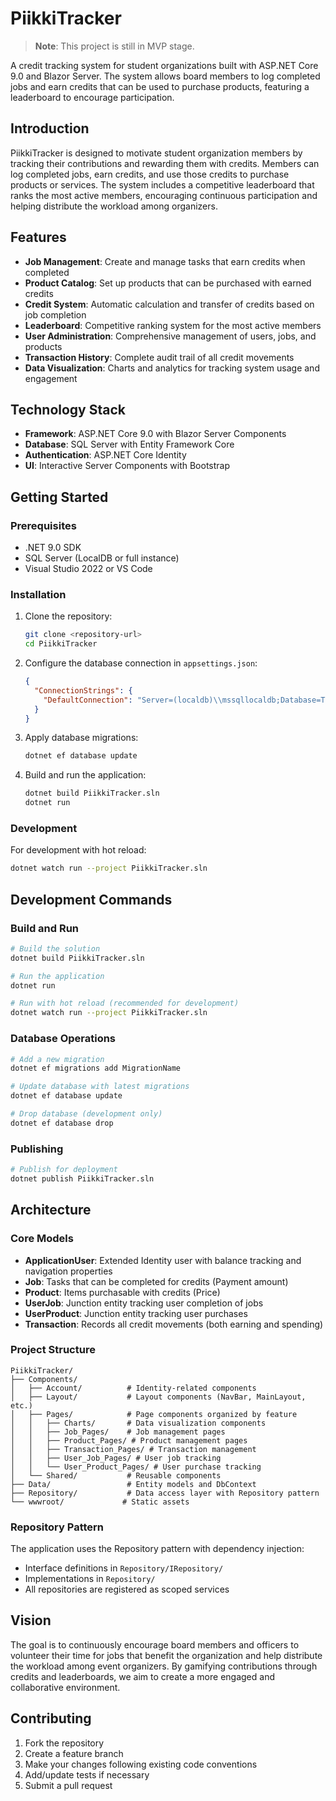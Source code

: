 # PiikkiTracker

> **Note**: This project is still in MVP stage.

A credit tracking system for student organizations built with ASP.NET Core 9.0 and Blazor Server. The system allows board members to log completed jobs and earn credits that can be used to purchase products, featuring a leaderboard to encourage participation.

## Introduction

PiikkiTracker is designed to motivate student organization members by tracking their contributions and rewarding them with credits. Members can log completed jobs, earn credits, and use those credits to purchase products or services. The system includes a competitive leaderboard that ranks the most active members, encouraging continuous participation and helping distribute the workload among organizers.

## Features

- **Job Management**: Create and manage tasks that earn credits when completed
- **Product Catalog**: Set up products that can be purchased with earned credits
- **Credit System**: Automatic calculation and transfer of credits based on job completion
- **Leaderboard**: Competitive ranking system for the most active members
- **User Administration**: Comprehensive management of users, jobs, and products
- **Transaction History**: Complete audit trail of all credit movements
- **Data Visualization**: Charts and analytics for tracking system usage and engagement

## Technology Stack

- **Framework**: ASP.NET Core 9.0 with Blazor Server Components
- **Database**: SQL Server with Entity Framework Core
- **Authentication**: ASP.NET Core Identity
- **UI**: Interactive Server Components with Bootstrap

## Getting Started

### Prerequisites

- .NET 9.0 SDK
- SQL Server (LocalDB or full instance)
- Visual Studio 2022 or VS Code

### Installation

1. Clone the repository:
   ```bash
   git clone <repository-url>
   cd PiikkiTracker
   ```

2. Configure the database connection in `appsettings.json`:
   ```json
   {
     "ConnectionStrings": {
       "DefaultConnection": "Server=(localdb)\\mssqllocaldb;Database=TabTracker;Trusted_Connection=true;MultipleActiveResultSets=true"
     }
   }
   ```

3. Apply database migrations:
   ```bash
   dotnet ef database update
   ```

4. Build and run the application:
   ```bash
   dotnet build PiikkiTracker.sln
   dotnet run
   ```

### Development

For development with hot reload:
```bash
dotnet watch run --project PiikkiTracker.sln
```

## Development Commands

### Build and Run
```bash
# Build the solution
dotnet build PiikkiTracker.sln

# Run the application
dotnet run

# Run with hot reload (recommended for development)
dotnet watch run --project PiikkiTracker.sln
```

### Database Operations
```bash
# Add a new migration
dotnet ef migrations add MigrationName

# Update database with latest migrations
dotnet ef database update

# Drop database (development only)
dotnet ef database drop
```

### Publishing
```bash
# Publish for deployment
dotnet publish PiikkiTracker.sln
```

## Architecture

### Core Models

- **ApplicationUser**: Extended Identity user with balance tracking and navigation properties
- **Job**: Tasks that can be completed for credits (Payment amount)
- **Product**: Items purchasable with credits (Price)
- **UserJob**: Junction entity tracking user completion of jobs
- **UserProduct**: Junction entity tracking user purchases
- **Transaction**: Records all credit movements (both earning and spending)

### Project Structure

```
PiikkiTracker/
├── Components/
│   ├── Account/          # Identity-related components
│   ├── Layout/           # Layout components (NavBar, MainLayout, etc.)
│   ├── Pages/            # Page components organized by feature
│   │   ├── Charts/       # Data visualization components
│   │   ├── Job_Pages/    # Job management pages
│   │   ├── Product_Pages/ # Product management pages
│   │   ├── Transaction_Pages/ # Transaction management
│   │   ├── User_Job_Pages/ # User job tracking
│   │   └── User_Product_Pages/ # User purchase tracking
│   └── Shared/           # Reusable components
├── Data/                 # Entity models and DbContext
├── Repository/           # Data access layer with Repository pattern
└── wwwroot/             # Static assets
```

### Repository Pattern

The application uses the Repository pattern with dependency injection:
- Interface definitions in `Repository/IRepository/`
- Implementations in `Repository/`
- All repositories are registered as scoped services

## Vision

The goal is to continuously encourage board members and officers to volunteer their time for jobs that benefit the organization and help distribute the workload among event organizers. By gamifying contributions through credits and leaderboards, we aim to create a more engaged and collaborative environment.

## Contributing

1. Fork the repository
2. Create a feature branch
3. Make your changes following existing code conventions
4. Add/update tests if necessary
5. Submit a pull request
